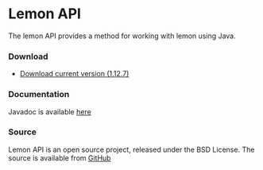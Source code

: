 Lemon API
=========

The lemon API provides a method for working with lemon using Java. 
  
### Download
  
* [Download current version (1.12.7)](/api/lemon.api-1.12.7.jar)

### Documentation
  
Javadoc is available [here](/apidocs/index.html)
  
### Source
  
Lemon API is an open source project, released under the BSD License. The source is available from [GitHub](http://github.com/monnetproject/lemon.api) 






